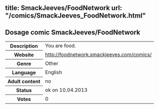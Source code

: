 title: SmackJeeves/FoodNetwork
url: "/comics/SmackJeeves_FoodNetwork.html"
---
Dosage comic SmackJeeves/FoodNetwork
-----------------------------------------

<table class="comicinfo">
<tr>
<th>Description</th><td>You are food.</td>
</tr>
<tr>
<th>Website</th><td><a href="http://foodnetwork.smackjeeves.com/comics/">http://foodnetwork.smackjeeves.com/comics/</a></td>
</tr>
<tr>
<th>Genre</th><td>Other</td>
</tr>
<tr>
<th>Language</th><td>English</td>
</tr>
<tr>
<th>Adult content</th><td>no</td>
</tr>
<tr>
<th>Status</th><td>ok on 10.04.2013</td>
</tr>
<tr>
<th>Votes</th><td>0</div></td>
</tr>
</table>
